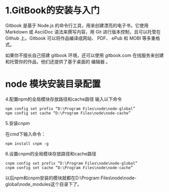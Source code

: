 # 1.GitBook的安装与入门
Gitbook 是基于 Node.js 的命令行工具，用来创建漂亮的电子书，它使用 Markdown 或 AsciiDoc 语法来撰写内容，用 Git 进行版本控制，且可以托管在 Github 上。Gitbook 可以将作品编译成网站、 PDF、 ePub 和 MOBI 等多重格式。

如果你不擅长自己搭建 gitbook 环境，还可以使用 gitbook.com 在线服务来创建和托管你的作品，他们还提供了基于桌面的 编辑器 。 

# node 模块安装目录配置
4.配置npm的全局模块存放路径和cache路径 
 输入以下命令 
```
npm config set prefix “D:\Program Files\node\node-global” 
npm config set cache “D:\Program Files\node\node-cache” 
```
5.安装cnpm

在cmd下输入命令： 
```
npm install cnpm -g
```
6.设置cnpm的全局模块存放路径和cache路径 
```
cnpm config set prefix “D:\Program Files\node\node-global” 
cnpm config set cache “D:\Program Files\node\node-cache”
```
以后npm和cnpm安装的模块就都在D:\Program Files\node\node-global\node_modules这个目录下了。


